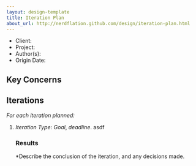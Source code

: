 ```yaml
---
layout: design-template
title: Iteration Plan
about_url: http://nerdflation.github.com/design/iteration-plan.html
---
```


- Client:
- Project:
- Author(s):
- Origin Date:


Key Concerns
----------------------------------------------------------------------


Iterations
----------------------------------------------------------------------

*For each iteration planned:*

1. *Iteration Type*: *Goal*, *deadline*. asdf

    ### Results

    *Describe the conclusion of the iteration, and any decisions made.
